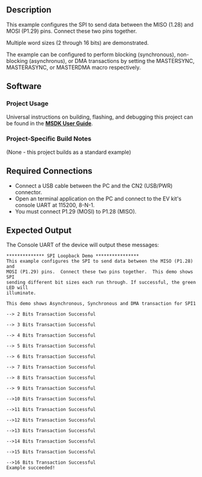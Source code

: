 ## Description

This example configures the SPI to send data between the MISO (1.28) and MOSI (P1.29) pins.  Connect these two pins together.

Multiple word sizes (2 through 16 bits) are demonstrated.

The example can be configured to perform blocking (synchronous), non-blocking (asynchronus), or DMA transactions by setting the MASTERSYNC, MASTERASYNC, or MASTERDMA macro respectively.


## Software

### Project Usage

Universal instructions on building, flashing, and debugging this project can be found in the **[MSDK User Guide](https://analog-devices-msdk.github.io/msdk/USERGUIDE/)**.

### Project-Specific Build Notes

(None - this project builds as a standard example)

## Required Connections

-   Connect a USB cable between the PC and the CN2 (USB/PWR) connector.
-   Open an terminal application on the PC and connect to the EV kit's console UART at 115200, 8-N-1.
-   You must connect P1.29 (MOSI) to P1.28 (MISO).

## Expected Output

The Console UART of the device will output these messages:

```
************** SPI Loopback Demo ****************
This example configures the SPI to send data between the MISO (P1.28) and
MOSI (P1.29) pins.  Connect these two pins together.  This demo shows SPI
sending different bit sizes each run through. If successful, the green LED will
illuminate.

This demo shows Asynchronous, Synchronous and DMA transaction for SPI1

--> 2 Bits Transaction Successful

--> 3 Bits Transaction Successful

--> 4 Bits Transaction Successful

--> 5 Bits Transaction Successful

--> 6 Bits Transaction Successful

--> 7 Bits Transaction Successful

--> 8 Bits Transaction Successful

--> 9 Bits Transaction Successful

-->10 Bits Transaction Successful

-->11 Bits Transaction Successful

-->12 Bits Transaction Successful

-->13 Bits Transaction Successful

-->14 Bits Transaction Successful

-->15 Bits Transaction Successful

-->16 Bits Transaction Successful
Example succeeded!
```
